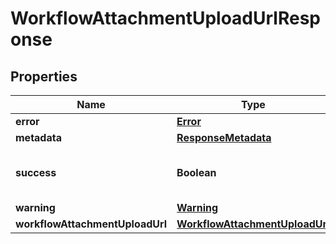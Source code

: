 

# WorkflowAttachmentUploadUrlResponse


## Properties

| Name | Type | Description | Notes |
|------------ | ------------- | ------------- | -------------|
|**error** | [**Error**](Error.md) |  |  [optional] |
|**metadata** | [**ResponseMetadata**](ResponseMetadata.md) |  |  [optional] |
|**success** | **Boolean** | Indicates if API call was successful |  [optional] |
|**warning** | [**Warning**](Warning.md) |  |  [optional] |
|**workflowAttachmentUploadUrl** | [**WorkflowAttachmentUploadUrl**](WorkflowAttachmentUploadUrl.md) |  |  [optional] |




